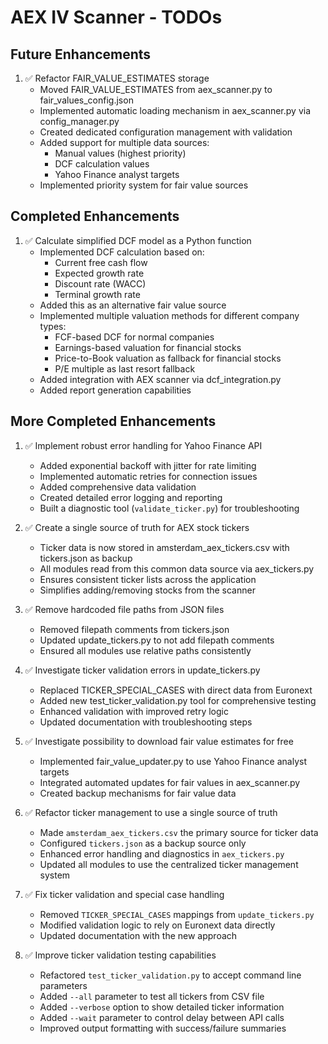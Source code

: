 # AEX IV Scanner - TODOs

## Future Enhancements

1. ✅ Refactor FAIR_VALUE_ESTIMATES storage
   - Moved FAIR_VALUE_ESTIMATES from aex_scanner.py to fair_values_config.json
   - Implemented automatic loading mechanism in aex_scanner.py via config_manager.py
   - Created dedicated configuration management with validation
   - Added support for multiple data sources:
     - Manual values (highest priority)
     - DCF calculation values
     - Yahoo Finance analyst targets
   - Implemented priority system for fair value sources

## Completed Enhancements

1. ✅ Calculate simplified DCF model as a Python function
   - Implemented DCF calculation based on:
     - Current free cash flow
     - Expected growth rate
     - Discount rate (WACC)
     - Terminal growth rate
   - Added this as an alternative fair value source
   - Implemented multiple valuation methods for different company types:
     - FCF-based DCF for normal companies
     - Earnings-based valuation for financial stocks
     - Price-to-Book valuation as fallback for financial stocks
     - P/E multiple as last resort fallback
   - Added integration with AEX scanner via dcf_integration.py
   - Added report generation capabilities

## More Completed Enhancements

1. ✅ Implement robust error handling for Yahoo Finance API
   - Added exponential backoff with jitter for rate limiting
   - Implemented automatic retries for connection issues
   - Added comprehensive data validation
   - Created detailed error logging and reporting
   - Built a diagnostic tool (`validate_ticker.py`) for troubleshooting

2. ✅ Create a single source of truth for AEX stock tickers
   - Ticker data is now stored in amsterdam_aex_tickers.csv with tickers.json as backup
   - All modules read from this common data source via aex_tickers.py
   - Ensures consistent ticker lists across the application
   - Simplifies adding/removing stocks from the scanner

3. ✅ Remove hardcoded file paths from JSON files
   - Removed filepath comments from tickers.json
   - Updated update_tickers.py to not add filepath comments
   - Ensured all modules use relative paths consistently

4. ✅ Investigate ticker validation errors in update_tickers.py
   - Replaced TICKER_SPECIAL_CASES with direct data from Euronext
   - Added new test_ticker_validation.py tool for comprehensive testing
   - Enhanced validation with improved retry logic
   - Updated documentation with troubleshooting steps

5. ✅ Investigate possibility to download fair value estimates for free
   - Implemented fair_value_updater.py to use Yahoo Finance analyst targets
   - Integrated automated updates for fair values in aex_scanner.py
   - Created backup mechanisms for fair value data

6. ✅ Refactor ticker management to use a single source of truth
   - Made `amsterdam_aex_tickers.csv` the primary source for ticker data
   - Configured `tickers.json` as a backup source only
   - Enhanced error handling and diagnostics in `aex_tickers.py`
   - Updated all modules to use the centralized ticker management system

7. ✅ Fix ticker validation and special case handling
   - Removed `TICKER_SPECIAL_CASES` mappings from `update_tickers.py`
   - Modified validation logic to rely on Euronext data directly
   - Updated documentation with the new approach

8. ✅ Improve ticker validation testing capabilities
   - Refactored `test_ticker_validation.py` to accept command line parameters
   - Added `--all` parameter to test all tickers from CSV file
   - Added `--verbose` option to show detailed ticker information
   - Added `--wait` parameter to control delay between API calls
   - Improved output formatting with success/failure summaries
